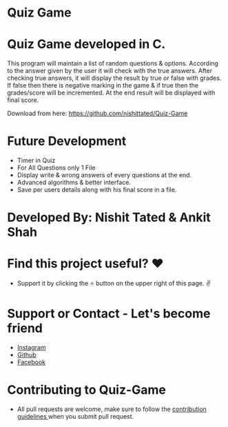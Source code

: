 # Quiz Game

# Quiz Game developed in C.
This program will maintain a list of random questions & options. According to the answer given by the user it will check with the true answers. After checking true answers, it will display the result by true or false with grades. If false then there is negative marking in the game & if true then the grades/score will be incremented. At the end result will be displayed with final score.  

Download from here: https://github.com/nishittated/Quiz-Game
 
# Future Development
* Timer in Quiz
* For All Questions only 1 File
* Display write & wrong answers of every questions at the end.
* Advanced algorithms & better interface.
* Save per users details along with his final score in a file. 

# Developed By: Nishit Tated & Ankit Shah

# Find this project useful? ❤️
* Support it by clicking the ⭐️ button on the upper right of this page. ✌️

# Support or Contact - Let's become friend
* <a href="https://www.instagram.com/nishit.tated/">Instagram</a>
* <a href="https://www.github.com/nishittated/">Github</a>
* <a href="https://www.facebook.com/nishit.tated/">Facebook</a>

# Contributing to Quiz-Game
* All pull requests are welcome, make sure to follow the <a href="https://github.com/nishittated/Quiz-Game/blob/master/CONTRIBUTING.md">contribution guidelines </a>when you submit pull request.
